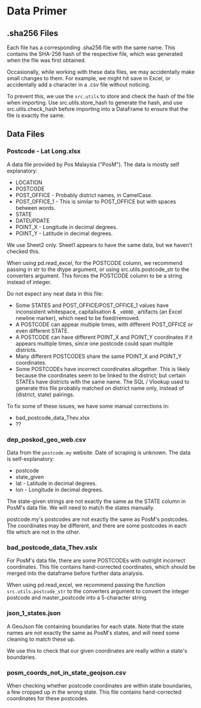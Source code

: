 # Data Primer

## .sha256 Files

Each file has a corresponding .sha256 file with the same name. This contains the SHA-256 hash of the respective file, which was generated when the file was first obtained.

Occasionally, while working with these data files, we may accidentally make small changes to them. For example, we might hit save in Excel, or accidentally add a character in a .csv file without noticing.

To prevent this, we use the `src.utils` to store and check the hash of the file when importing. Use src.utils.store_hash to generate the hash, and use src.utils.check_hash before importing into a DataFrame to ensure that the file is exactly the same.

## Data Files

### Postcode - Lat Long.xlsx

A data file provided by Pos Malaysia ("PosM"). The data is mostly self explanatory:

- LOCATION
- POSTCODE
- POST_OFFICE - Probably district names, in CamelCase.
- POST_OFFICE_1 - This is similar to POST_OFFICE but with spaces between words.
- STATE
- DATEUPDATE
- POINT_X - Longitude in decimal degrees.
- POINT_Y - Latitude in decimal degrees.

We use Sheet2 only. Sheet1 appears to have the same data, but we haven't checked this.

When using pd.read_excel, for the POSTCODE column, we recommend passing in str to the dtype argument, or using src.utils.postcode_str to the converters argument. This forces the POSTCODE column to be a string instead of integer.

Do not expect any neat data in this file:

- Some STATES and POST_OFFICE/POST_OFFICE_1 values have inconsistent whitespace, capitalisation & `_x000D_` artifacts (an Excel newline marker), which need to be fixed/removed.
- A POSTCODE can appear multiple times, with different POST_OFFICE or even different STATE.
- A POSTCODE can have different POINT_X and POINT_Y coordinates if it appears multiple times, since one postcode could span multiple districts.
- Many different POSTCODES share the same POINT_X and POINT_Y coordinates.
- Some POSTCODEs have incorrect coordinates altogether. This is likely because the coordinates seem to be linked to the district; but certain STATEs have districts with the same name. The SQL / Vlookup used to generate this file probably matched on district name only, instead of (district, state) pairings.

To fix some of these issues, we have some manual corrections in:

- bad_postcode_data_Thev.xlsx
- ??

### dep_poskod_geo_web.csv

Data from the `postcode.my` website. Date of scraping is unknown. The data is self-explanatory:

- postcode
- state_given
- lat - Latitude in decimal degrees.
- lon - Longitude in decimal degrees.

The state-given strings are not exactly the same as the STATE column in PosM's data file. We will need to match the states manually.

postcode.my's postcodes are not exactly the same as PosM's postcodes. The coordinates may be different, and there are some postcodes in each file which are not in the other.

### bad_postcode_data_Thev.xslx

For PosM's data file, there are some POSTCODEs with outright incorrect coordinates. This file contains hand-corrected coordinates, which should be merged into the dataframe before further data analysis.

When using pd.read_excel, we recommend passing the function `src.utils.postcode_str` to the converters argument to convert the integer postcode and master_postcode into a 5-character string.

### json_1_states.json

A GeoJson file containing boundaries for each state. Note that the state names are not exactly the same as PosM's states, and will need some cleaning to match these up.

We use this to check that our given coordinates are really within a state's boundaries.

### posm_coords_not_in_state_geojson.csv

When checking whether postcode coordinates are within state boundaries, a few cropped up in the wrong state. This file contains hand-corrected coordinates for these postcodes.